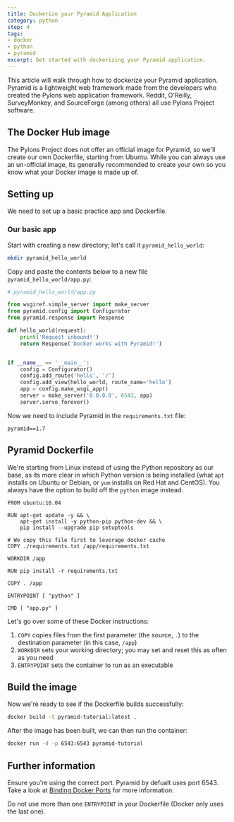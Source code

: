 ```yaml
---
title: Dockerize your Pyramid Application
category: python
step: 4
tags:
- docker
- python
- pyramid
excerpt: Get started with dockerizing your Pyramid application.
---
```


This article will walk through how to dockerize your Pyramid application. Pyramid is a lightweight web framework made from the developers who created the Pylons web application framework. Reddit, O'Reilly, SurveyMonkey, and SourceForge (among others) all use Pylons Project software.

## The Docker Hub image

The Pylons Project does not offer an official image for Pyramid, so we'll create our own Dockerfile, starting from Ubuntu. While you can always use an un-official image, its generally recommended to create your own so you know what your Docker image is made up of.

## Setting up

We need to set up a basic practice app and Dockerfile.

### Our basic app

Start with creating a new directory; let's call it `pyramid_hello_world`: 

```bash
mkdir pyramid_hello_world
```

Copy and paste the contents below to a new file `pyramid_hello_world/app.py`:

```python
# pyramid_hello_world/app.py

from wsgiref.simple_server import make_server
from pyramid.config import Configurator
from pyramid.response import Response

def hello_world(request):
    print('Request inbound!')
    return Response('Docker works with Pyramid!')


if __name__ == '__main__':
    config = Configurator()
    config.add_route('hello', '/')
    config.add_view(hello_world, route_name='hello')
    app = config.make_wsgi_app()
    server = make_server('0.0.0.0', 6543, app)
    server.serve_forever()

```

Now we need to include Pyramid in the `requirements.txt` file:

```
pyramid==1.7
```

## Pyramid Dockerfile

We're starting from Linux instead of using the Python repository as our base, as its more clear in which Python version is being installed (what `apt` installs on Ubuntu or Debian, or `yum` installs on Red Hat and CentOS). You always have the option to build off the `python` image instead.

```
FROM ubuntu:16.04

RUN apt-get update -y && \
    apt-get install -y python-pip python-dev && \
    pip install --upgrade pip setuptools

# We copy this file first to leverage docker cache
COPY ./requirements.txt /app/requirements.txt

WORKDIR /app

RUN pip install -r requirements.txt

COPY . /app

ENTRYPOINT [ "python" ]

CMD [ "app.py" ]
```

Let's go over some of these Docker instructions:

1. `COPY` copies files from the first parameter (the source, `.`) to the destination parameter (in this case, `/app`)
2. `WORKDIR` sets your working directory; you may set and reset this as often as you need
3. `ENTRYPOINT` sets the container to run as an executable

## Build the image

Now we're ready to see if the Dockerfile builds successfully:

```bash
docker build -t pyramid-tutorial:latest .
```

After the image has been built, we can then run the container:

```bash
docker run -d -p 6543:6543 pyramid-tutorial
```

## Further information
Ensure you're using the correct port. Pyramid by defualt uses port 6543. Take a look at [Binding Docker Ports](../binding-docker-ports) for more information.

Do not use more than one `ENTRYPOINT` in your Dockerfile (Docker only uses the last one).